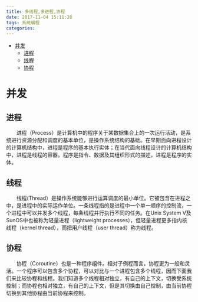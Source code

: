 ```yaml
---
title: 多线程,多进程,协程
date: 2017-11-04 15:11:28
tags: 系统编程
categories:
---
```


<!-- TOC -->

- [并发](#%E5%B9%B6%E5%8F%91)
  - [进程](#%E8%BF%9B%E7%A8%8B)
  - [线程](#%E7%BA%BF%E7%A8%8B)
  - [协程](#%E5%8D%8F%E7%A8%8B)

<!-- /TOC -->
<!--more-->
# 并发

## 进程

&emsp;&emsp;进程（Process）是计算机中的程序关于某数据集合上的一次运行活动，是系统进行资源分配和调度的基本单位，是操作系统结构的基础。在早期面向进程设计的计算机结构中，进程是程序的基本执行实体；在当代面向线程设计的计算机结构中，进程是线程的容器。程序是指令、数据及其组织形式的描述，进程是程序的实体。

## 线程

&emsp;&emsp;线程(Thread）是操作系统能够进行运算调度的最小单位。它被包含在进程之中，是进程中的实际运作单位。一条线程指的是进程中一个单一顺序的控制流，一个进程中可以并发多个线程，每条线程并行执行不同的任务。在Unix System V及SunOS中也被称为轻量进程（lightweight processes），但轻量进程更多指内核线程（kernel thread），而把用户线程（user thread）称为线程。

## 协程

&emsp;&emsp;协程（Coroutine）也是一种程序组件。相对子例程而言，协程更为一般和灵活。一个程序可以包含多个协程，可以对比与一个进程包含多个线程，因而下面我们来比较协程和线程。我们知道多个线程相对独立，有自己的上下文，切换受系统控制；而协程也相对独立，有自己的上下文，但是其切换由自己控制，由当前协程切换到其他协程由当前协程来控制。
